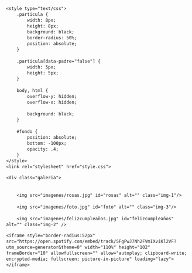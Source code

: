 
<html>
<head>
	<title>Happy Birthday</title>

	<style type="text/css">
		.particula {
			width: 8px;
			height: 8px;
			background: black;
			border-radius: 50%;
			position: absolute;
		}

		.particula[data-padre="false"] {
			width: 5px;
			height: 5px;
		}

		body, html {
			overflow-y: hidden;
			overflow-x: hidden;

			background: black;
		}

		#fondo {
			position: absolute;
		    bottom: -100px;
		    opacity: .4;
		}
	</style>
	<link rel="stylesheet" href="style.css">
</head>
<body>
	<!--div class="particula" data-velocidad-y="0" data-velocidad-x="0" data-padre="true" /-->

	<div class="galeria">

	
	 	<img src="imagenes/rosas.jpg" id="rosas" alt="" class="img-1"/>

		<img src="imagenes/foto.jpg" id="foto" alt="" class="img-3"/>
	
		<img src="imagenes/felizcumpleaños.jpg" id="felizcumpleaños" alt="" class="img-2" />
		
	    

</div>

<div class="Reproductor">		
	
	
	<iframe style="border-radius:52px" src="https://open.spotify.com/embed/track/5FgPwJ7Nh2FVmIXviKl2VF?utm_source=generator&theme=0" width="110%" height="102" frameBorder="10" allowfullscreen="" allow="autoplay; clipboard-write; encrypted-media; fullscreen; picture-in-picture" loading="lazy"></iframe>
</div>
	
<script src="index.js"></script>



</body>
</html>
